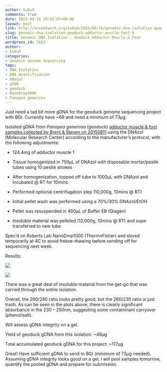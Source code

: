```yaml
---
author: kubu4
comments: true
date: 2015-09-16 19:03:07+00:00
layout: post
link: http://onsnetwork.org/kubu4/2015/09/16/genomic-dna-isolation-geoduck-adductor-muscle-foot-4/
slug: genomic-dna-isolation-geoduck-adductor-muscle-foot-4
title: Genomic DNA Isolation – Geoduck Adductor Muscle & Foot
wordpress_id: 1613
author:
- kubu4
categories:
- Geoduck Genome Sequencing
tags:
- DNA Isolation
- DNA Quantification
- DNazol
- gDNA
- geoduck
- NanoDrop1000
- Panopea generosa
---
```


Just need a tad bit more gDNA for the geoduck genome sequencing project with BGI. Currently have ~69 and need a minimum of 73μg.

Isolated gDNA from _Panopea generosa_ (geoduck) [adductor muscle & foot samples collected by Brent & Steven on 20150811](http://onsnetwork.org/halfshell/2015/08/11/big-day-big-clam/) using the DNAzol (Molecular Research Center) according to the manufacturer’s protocol, with the following adjustments:




    
  * 124.4mg of adductor muscle 1

    
  * Tissue homogenized in 750μL of DNAzol with disposable mortar/pestle tubes using 10 pestle strokes

    
  * After homogenization, topped off tube to 1000μL with DNAzol and incubated @ RT for 10mins.

    
  * Performed optional centrifugation step (10,000g, 10mins @ RT)

    
  * Initial pellet wash was performed using a 70%/30% DNAzol/EtOH

    
  * Pellet was resuspended in 400μL of Buffer EB (Qiagen)

    
  * Insoluble material was pelleted (12,000g, 10mins @ RT) and supe transferred to new tube



Spec’d on Roberts Lab NanoDrop1000 (ThermoFisher) and stored temporarily at 4C to avoid freeze-thawing before sending off for sequencing next week.



Results:



[![](http://eagle.fish.washington.edu/Arabidopsis/20150916_gDNA_geoduck_ODs.JPG)](http://eagle.fish.washington.edu/Arabidopsis/20150916_gDNA_geoduck_ODs.JPG)

[![](http://eagle.fish.washington.edu/Arabidopsis/20150916_gDNA_geoduck_plots.JPG)](http://eagle.fish.washington.edu/Arabidopsis/20150916_gDNA_geoduck_plots.JPG)



There was a great deal of insoluble material from the get-go that was carried through the entire isolation.

Overall, the 260/280 ratio looks pretty good, but the 260/230 ratio is just trash. As can be seen in the plots above, there is clearly significant absorbance in the 230 – 250nm, suggesting some contaminant carryover (phenol/salt).

Will assess gDNA integrity on a gel.



Yield of geoduck gDNA from this isolation: ~48μg

Total accumulated geoduck gDNA for this project: ~117μg

Great! Have sufficient gDNA to send to BGI (minimum of 73μg needed). Assuming gDNA integrity looks good on a gel, I will pool samples tomorrow, quantify the pooled gDNA and prepare for submission.
